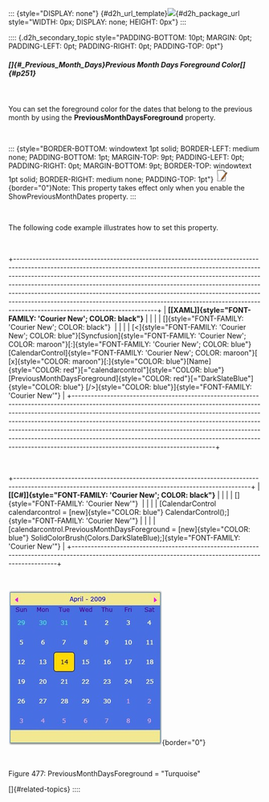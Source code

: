 ::: {style="DISPLAY: none"}
[](ms-xhelp:///?Id=d2h_url_template){#d2h_url_template}![](!package_url!){#d2h_package_url style="WIDTH: 0px; DISPLAY: none; HEIGHT: 0px"}
:::

:::: {.d2h_secondary_topic style="PADDING-BOTTOM: 10pt; MARGIN: 0pt; PADDING-LEFT: 0pt; PADDING-RIGHT: 0pt; PADDING-TOP: 0pt"}
##### []{#_Previous_Month_Days}Previous Month Days Foreground Color[]{#p251}

 

You can set the foreground color for the dates that belong to the previous month by using the **PreviousMonthDaysForeground** property.

 

::: {style="BORDER-BOTTOM: windowtext 1pt solid; BORDER-LEFT: medium none; PADDING-BOTTOM: 1pt; MARGIN-TOP: 9pt; PADDING-LEFT: 0pt; PADDING-RIGHT: 0pt; MARGIN-BOTTOM: 9pt; BORDER-TOP: windowtext 1pt solid; BORDER-RIGHT: medium none; PADDING-TOP: 1pt"}
![](../ImagesExt/image261_3.jpg){border="0"}Note: This property takes effect only when you enable the ShowPreviousMonthDates property.
:::

 

The following code example illustrates how to set this property.

 

+--------------------------------------------------------------------------------------------------------------------------------------------------------------------------------------------------------------------------------------------------------------------------------------------------------------------------------------------------------------------------------------------------------------------------------------------------------------------------------------------------------------------------------+
| **[\[XAML\]]{style="FONT-FAMILY: 'Courier New'; COLOR: black"}**                                                                                                                                                                                                                                                                                                                                                                                                                                                               |
|                                                                                                                                                                                                                                                                                                                                                                                                                                                                                                                                |
| []{style="FONT-FAMILY: 'Courier New'; COLOR: black"}                                                                                                                                                                                                                                                                                                                                                                                                                                                                           |
|                                                                                                                                                                                                                                                                                                                                                                                                                                                                                                                                |
| [\<]{style="FONT-FAMILY: 'Courier New'; COLOR: blue"}[Syncfusion]{style="FONT-FAMILY: 'Courier New'; COLOR: maroon"}[:]{style="FONT-FAMILY: 'Courier New'; COLOR: blue"}[CalendarControl]{style="FONT-FAMILY: 'Courier New'; COLOR: maroon"}[ [x]{style="COLOR: maroon"}[:]{style="COLOR: blue"}[Name]{style="COLOR: red"}[="calendarcontrol"]{style="COLOR: blue"} [PreviousMonthDaysForeground]{style="COLOR: red"}[=\"DarkSlateBlue\"]{style="COLOR: blue"} [/\>]{style="COLOR: blue"}]{style="FONT-FAMILY: 'Courier New'"} |
+--------------------------------------------------------------------------------------------------------------------------------------------------------------------------------------------------------------------------------------------------------------------------------------------------------------------------------------------------------------------------------------------------------------------------------------------------------------------------------------------------------------------------------+

 

+-------------------------------------------------------------------------------------------------------------------------------------------------------+
| **[\[C#\]]{style="FONT-FAMILY: 'Courier New'; COLOR: black"}**                                                                                        |
|                                                                                                                                                       |
| []{style="FONT-FAMILY: 'Courier New'"}                                                                                                                |
|                                                                                                                                                       |
| [CalendarControl calendarcontrol = [new]{style="COLOR: blue"} CalendarControl();]{style="FONT-FAMILY: 'Courier New'"}                                 |
|                                                                                                                                                       |
| [calendarcontrol.PreviousMonthDaysForeground = [new]{style="COLOR: blue"} SolidColorBrush(Colors.DarkSlateBlue);]{style="FONT-FAMILY: 'Courier New'"} |
+-------------------------------------------------------------------------------------------------------------------------------------------------------+

 

![](../ImagesExt/image261_393.jpg){border="0"}

 

Figure 477: PreviousMonthDaysForeground = \"Turquoise\"

[]{#related-topics}
::::
